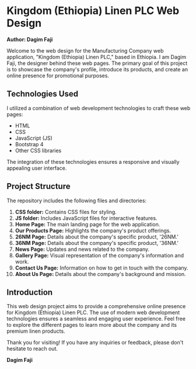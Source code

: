 # Kingdom (Ethiopia) Linen PLC Web Design

**Author: Dagim Faji**

Welcome to the web design for the Manufacturing Company web application, "Kingdom (Ethiopia) Linen PLC," based in Ethiopia. I am Dagim Faji, the designer behind these web pages. The primary goal of this project is to showcase the company's profile, introduce its products, and create an online presence for promotional purposes.

## Technologies Used

I utilized a combination of web development technologies to craft these web pages:

- HTML
- CSS
- JavaScript (JS)
- Bootstrap 4
- Other CSS libraries

The integration of these technologies ensures a responsive and visually appealing user interface.

## Project Structure

The repository includes the following files and directories:

1. **CSS folder:** Contains CSS files for styling.
2. **JS folder:** Includes JavaScript files for interactive features.
3. **Home Page:** The main landing page for the web application.
4. **Our Products Page:** Highlights the company's product offerings.
5. **26NM Page:** Details about the company's specific product, '26NM.'
6. **36NM Page:** Details about the company's specific product, '36NM.'
7. **News Page:** Updates and news related to the company.
8. **Gallery Page:** Visual representation of the company's information and work.
9. **Contact Us Page:** Information on how to get in touch with the company.
10. **About Us Page:** Details about the company's background and mission.

## Introduction

This web design project aims to provide a comprehensive online presence for Kingdom (Ethiopia) Linen PLC. The use of modern web development technologies ensures a seamless and engaging user experience. Feel free to explore the different pages to learn more about the company and its premium linen products.

Thank you for visiting! If you have any inquiries or feedback, please don't hesitate to reach out.

**Dagim Faji**